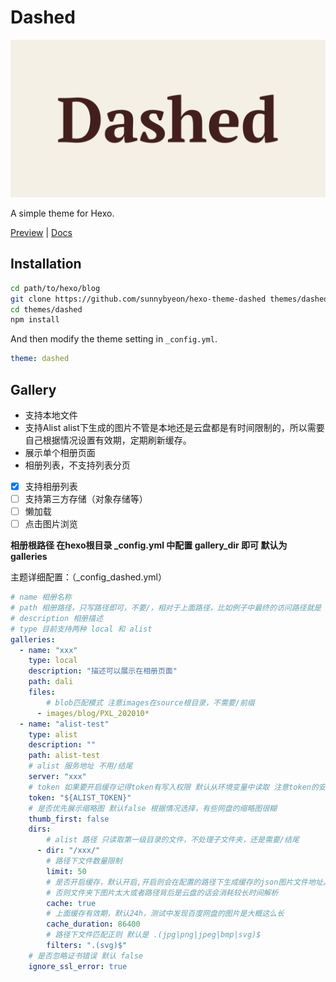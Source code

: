 # Dashed

![Dashed Logo](https://raw.githubusercontent.com/sunnybyeon/hexo-theme-dashed/blog/source/cover.svg)

A simple theme for Hexo.

[Preview](https://sunnybyeon.github.io/hexo-theme-dashed) | [Docs](https://sunnybyeon.github.io/hexo-theme-dashed/categories/Documentation)

## Installation

```bash
cd path/to/hexo/blog
git clone https://github.com/sunnybyeon/hexo-theme-dashed themes/dashed
cd themes/dashed
npm install
```

And then modify the theme setting in `_config.yml`.

```YAML _config.yml
theme: dashed
```

## Gallery

* 支持本地文件
* 支持Alist
  alist下生成的图片不管是本地还是云盘都是有时间限制的，所以需要自己根据情况设置有效期，定期刷新缓存。
* 展示单个相册页面
* 相册列表，不支持列表分页

- [x] 支持相册列表
- [ ] 支持第三方存储（对象存储等）
- [ ] 懒加载
- [ ] 点击图片浏览

**相册根路径 在hexo根目录 _config.yml 中配置 gallery_dir 即可 默认为 galleries**

主题详细配置：（_config_dashed.yml）
```yaml
# name 相册名称
# path 相册路径，只写路径即可，不要/，相对于上面路径，比如例子中最终的访问路径就是 https://xxx.xx/galleries/dali/
# description 相册描述
# type 目前支持两种 local 和 alist
galleries:
  - name: "xxx"
    type: local
    description: "描述可以展示在相册页面"
    path: dali
    files:
        # blob匹配模式 注意images在source根目录，不需要/前缀
      - images/blog/PXL_202010*
  - name: "alist-test"
    type: alist
    description: ""
    path: alist-test
    # alist 服务地址 不用/结尾
    server: "xxx"
    # token 如果要开启缓存记得token有写入权限 默认从环境变量中读取 注意token的安全性
    token: "${ALIST_TOKEN}"
    # 是否优先展示缩略图 默认false 根据情况选择，有些网盘的缩略图很糊
    thumb_first: false
    dirs:
        # alist 路径 只读取第一级目录的文件，不处理子文件夹，还是需要/结尾
      - dir: "/xxx/"
        # 路径下文件数量限制
        limit: 50
        # 是否开启缓存，默认开启,开启则会在配置的路径下生成缓存的json图片文件地址。
        # 否则文件夹下图片太大或者路径背后是云盘的话会消耗较长时间解析
        cache: true
        # 上面缓存有效期，默认24h，测试中发现百度网盘的图片是大概这么长
        cache_duration: 86400
        # 路径下文件匹配正则 默认是 .(jpg|png|jpeg|bmp|svg)$
        filters: ".(svg)$"
    # 是否忽略证书错误 默认 false
    ignore_ssl_error: true
```
